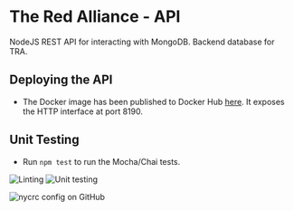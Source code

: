 # The Red Alliance - API
NodeJS REST API for interacting with MongoDB. Backend database for TRA. 

## Deploying the API
* The Docker image has been published to Docker Hub [here](https://hub.docker.com/r/titanscout2022/red-alliance-api). It exposes the HTTP interface at port 8190.

## Unit Testing 
* Run `npm test` to run the Mocha/Chai tests.

![Linting](https://github.com/titanscout2022/red-alliance-api/workflows/Lint%20the%20APi/badge.svg)
![Unit testing](https://github.com/titanscout2022/red-alliance-api/workflows/Run%20Unit%20tests/badge.svg)

![nycrc config on GitHub](https://img.shields.io/nycrc/titanscout2022/red-aliance-api?config=.nycrc.json&preferredThreshold=functions)
